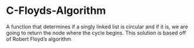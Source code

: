 # C-Floyds-Algorithm
A function that determines if a singly linked list is circular and if it is, we are going to return the node where the cycle begins. This solution is based off of Robert Floyd’s algorithm

